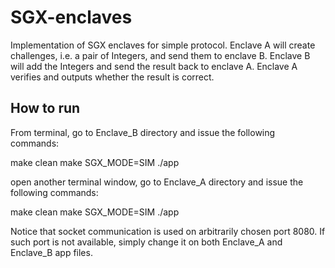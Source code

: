 # SGX-enclaves

Implementation of SGX enclaves for simple protocol. Enclave A will create challenges, i.e. a pair of Integers, and send them to enclave B. Enclave B will add the Integers and send the result back to enclave A. Enclave A verifies and outputs whether the result is correct.  

## How to run

From terminal, go to Enclave_B directory and issue the following commands:

make clean
make SGX_MODE=SIM
./app

open another terminal window, go to Enclave_A directory and issue the following commands:

make clean
make SGX_MODE=SIM
./app

Notice that socket communication is used on arbitrarily chosen port 8080. If such port is not available, simply change it on both Enclave_A and Enclave_B app files.
